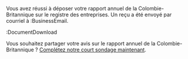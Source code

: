 Vous avez réussi à déposer votre rapport annuel de la Colombie-Britannique sur le registre des entreprises. 
Un reçu a été envoyé par courriel à :BusinessEmail.

:DocumentDownload

Vous souhaitez partager votre avis sur le rapport annuel de la Colombie-Britannique ? <a href="https://forms.gle/5niYLfjrymAqbLpr9" target="_blank">Complétez notre court sondage maintenant</a>.